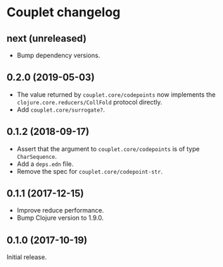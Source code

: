 # Couplet changelog

## next (unreleased)

*   Bump dependency versions.

## 0.2.0 (2019-05-03)

*   The value returned by `couplet.core/codepoints` now implements the
    `clojure.core.reducers/CollFold` protocol directly.
*   Add `couplet.core/surrogate?`.

## 0.1.2 (2018-09-17)

*   Assert that the argument to `couplet.core/codepoints` is of type
    `CharSequence`.
*   Add a `deps.edn` file.
*   Remove the spec for `couplet.core/codepoint-str`.

## 0.1.1 (2017-12-15)

*   Improve reduce performance.
*   Bump Clojure version to 1.9.0.

## 0.1.0 (2017-10-19)

Initial release.
